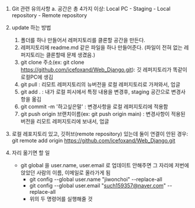 1. Git 관련 유의사항
	a. 공간은 총 4가지 이상: Local PC - Staging - Local repository - Remote repository

2. update 하는 방법
   	1. 폴더를 하나 만들어서 레퍼지토리를 클론할 공간을 만든다.
   	2. 레퍼지토리에 readme.md 같은 파일을 하나 만들어준다. (파일이 전혀 없는 레퍼지토리는 클론할때 문제 생겼음.)
   	3. git clone 주소(ex: git clone https://github.com/icefoxand/Web_Django.git): 깃 레퍼지토리가 똑같이 로컬PC에 생김
	4. git pull : 리모트 레퍼지토리의 뉴버전을 로컬 레퍼지토리로 가져와서, 업글
	5. git add . : 내가 로컬 피시에서 특정 내용을 변경후, staging 공간으로 변경사항을 옮김
	6. git commit -m '하고싶은말' : 변경사항을 로컬 레퍼지토리에 적용함
	7. git push origin 브랜치이름(ex: git push origin main) : 변경사항이 적용된 버전을 리모트 레퍼지토리에 보내서, 업글
    
3.  로컬 레포지토리 있고, 깃허브(remote repository) 있는데 둘이 연결이 안된 경우: git remote add origin https://github.com/icefoxand/Web_Django.git

4.  자리 옮기면 할 일
   	- git global 을 user.name, user.email 로 업데이트 안해주면 그 자리에 저번에 앉았던 사람의 이름, 이메일로 올라가게 됨
        - git config --global user.name "jiwonchoi" --replace-all
        - git config --global user.email "such159357@naver.com" --replace-all
        - 위의 두 명령어를 실행해줄 것
